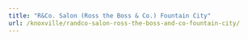 ```yaml
---
title: "R&Co. Salon (Ross the Boss & Co.) Fountain City"
url: /knoxville/randco-salon-ross-the-boss-and-co-fountain-city/
---
```

